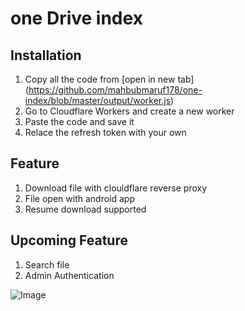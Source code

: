 # one Drive index

## Installation

1. Copy all the code from [open in new tab] (https://github.com/mahbubmaruf178/one-index/blob/master/output/worker.js)
2. Go to Cloudflare Workers and create a new worker
3. Paste the code and save it
4. Relace the refresh token with your own

## Feature

1. Download file with clouldflare reverse proxy
2. File open with android app
3. Resume download supported

## Upcoming Feature

1. Search file
2. Admin Authentication

![Image](<https://github.com/mahbubmaruf178/one-index/blob/master/screen/Screenshot%20(3).png?raw=true>)
